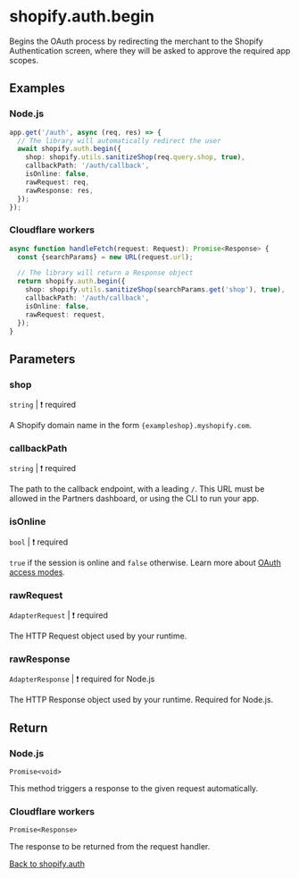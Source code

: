 # shopify.auth.begin

Begins the OAuth process by redirecting the merchant to the Shopify Authentication screen, where they will be asked to approve the required app scopes.

## Examples

### Node.js

```ts
app.get('/auth', async (req, res) => {
  // The library will automatically redirect the user
  await shopify.auth.begin({
    shop: shopify.utils.sanitizeShop(req.query.shop, true),
    callbackPath: '/auth/callback',
    isOnline: false,
    rawRequest: req,
    rawResponse: res,
  });
});
```

### Cloudflare workers

```ts
async function handleFetch(request: Request): Promise<Response> {
  const {searchParams} = new URL(request.url);

  // The library will return a Response object
  return shopify.auth.begin({
    shop: shopify.utils.sanitizeShop(searchParams.get('shop'), true),
    callbackPath: '/auth/callback',
    isOnline: false,
    rawRequest: request,
  });
}
```

## Parameters

### shop

`string` | :exclamation: required

A Shopify domain name in the form `{exampleshop}.myshopify.com`.

### callbackPath

`string` | :exclamation: required

The path to the callback endpoint, with a leading `/`. This URL must be allowed in the Partners dashboard, or using the CLI to run your app.

### isOnline

`bool` | :exclamation: required

`true` if the session is online and `false` otherwise. Learn more about [OAuth access modes](https://shopify.dev/apps/auth/oauth/access-modes).

### rawRequest

`AdapterRequest` | :exclamation: required

The HTTP Request object used by your runtime.

### rawResponse

`AdapterResponse` | :exclamation: required for Node.js

The HTTP Response object used by your runtime. Required for Node.js.

## Return

### Node.js

`Promise<void>`

This method triggers a response to the given request automatically.

### Cloudflare workers

`Promise<Response>`

The response to be returned from the request handler.

[Back to shopify.auth](./README.md)
